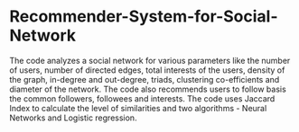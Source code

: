 # Recommender-System-for-Social-Network
The code analyzes a social network for various parameters like the number of users, number of directed edges, total interests of the users, density of the graph, in-degree and out-degree, triads, clustering  co-efficients and diameter of the network.
The code also recommends users to follow basis the common followers, followees and interests. The code uses Jaccard Index to calculate the level of similarities and two algorithms - Neural Networks and Logistic regression.
